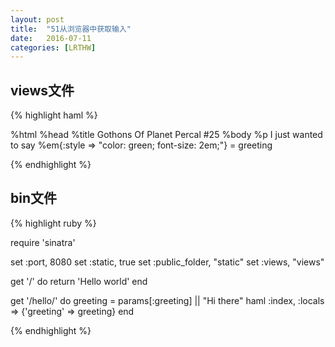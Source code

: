 ```yaml
---
layout: post
title:  "51从浏览器中获取输入"
date:   2016-07-11
categories: [LRTHW]
---
```


## views文件

{% highlight haml %}

%html
	%head
		%title
			Gothons Of Planet Percal #25
%body
	%p
		I just wanted to say
		%em{:style => "color: green; font-size: 2em;"}
			= greeting

{% endhighlight %}

## bin文件

{% highlight ruby %}

require 'sinatra'

set :port, 8080
set :static, true
set :public_folder, "static"
set :views, "views"

get '/' do
	return 'Hello world'
end

get '/hello/' do
	greeting = params[:greeting] || "Hi there"
	haml :index, :locals => {'greeting' => greeting}
end

{% endhighlight %}
